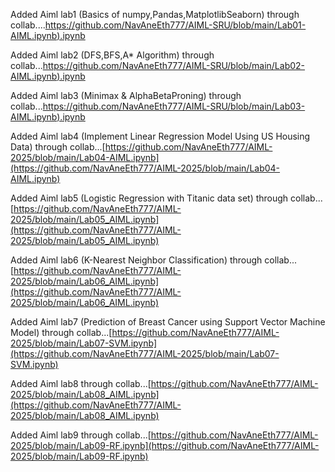 Added Aiml lab1 (Basics of numpy,Pandas,MatplotlibSeaborn) through collab....[https://github.com/NavAneEth777/AIML-SRU/blob/main/Lab01-AIML.ipynb).ipynb  ](https://github.com/NavAneEth777/AIML-SRU/blob/main/Lab01-AIML.ipynb)

Added Aiml lab2 (DFS,BFS,A* Algorithm) through collab...[https://github.com/NavAneEth777/AIML-SRU/blob/main/Lab02-AIML.ipynb).ipynb  ](https://github.com/NavAneEth777/AIML-SRU/blob/main/Lab02-AIML.ipynb)

Added Aiml lab3 (Minimax & AlphaBetaProning) through collab...[https://github.com/NavAneEth777/AIML-SRU/blob/main/Lab03-AIML.ipynb).ipynb  ](https://github.com/NavAneEth777/AIML-SRU/blob/main/Lab03-AIML.ipynb)

Added Aiml lab4 (Implement Linear Regression Model Using US Housing Data) through collab...[https://github.com/NavAneEth777/AIML-2025/blob/main/Lab04-AIML.ipynb](https://github.com/NavAneEth777/AIML-2025/blob/main/Lab04-AIML.ipynb)

Added Aiml lab5 (Logistic Regression with Titanic data set) through collab...[https://github.com/NavAneEth777/AIML-2025/blob/main/Lab05_AIML.ipynb](https://github.com/NavAneEth777/AIML-2025/blob/main/Lab05_AIML.ipynb)

Added Aiml lab6 (K-Nearest Neighbor Classification) through collab...[https://github.com/NavAneEth777/AIML-2025/blob/main/Lab06_AIML.ipynb](https://github.com/NavAneEth777/AIML-2025/blob/main/Lab06_AIML.ipynb)

Added Aiml lab7 (Prediction of Breast Cancer using Support Vector Machine Model) through collab...[https://github.com/NavAneEth777/AIML-2025/blob/main/Lab07-SVM.ipynb](https://github.com/NavAneEth777/AIML-2025/blob/main/Lab07-SVM.ipynb)

Added Aiml lab8 through collab...[https://github.com/NavAneEth777/AIML-2025/blob/main/Lab08_AIML.ipynb](https://github.com/NavAneEth777/AIML-2025/blob/main/Lab08_AIML.ipynb)

Added Aiml lab9 through collab...[https://github.com/NavAneEth777/AIML-2025/blob/main/Lab09-RF.ipynb](https://github.com/NavAneEth777/AIML-2025/blob/main/Lab09-RF.ipynb)
